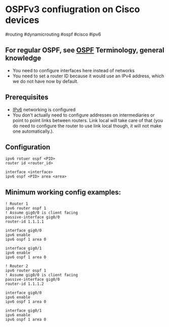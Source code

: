 # OSPFv3 confiugration on Cisco devices
#routing #dynamicrouting #ospf #cisco #ipv6

For regular OSPF, see [OSPF](Cisco/Routing%20protocols/OSPF.md)
Terminology, general knowledge
---
- You need to configure interfaces here instead of networks
- You need to set a router ID because it would use an IPv4 address, which we do not have now by default.


Prerequisites
---
- [IPv6](Cisco/IPv6/IPv6.md) networking is configured
- You don't actually need to configure addresses on intermediaries or point to point links between routers. Link local will take care of that (you do need to configure the router to use link local though, it will not make one automatically.).


Configuration
---
```
ipv6 rotuer ospf <PID>
router id <router_id>

interface <interface>
ipv6 ospf <PID> area <area>
```
Minimum working config examples:
---
```
! Router 1
ipv6 router ospf 1
! Assume gig0/0 is client facing
passive-interface gig0/0
router-id 1.1.1.1

interface gig0/0
ipv6 enable
ipv6 ospf 1 area 0

interface gig0/1
ipv6 enable
ipv6 ospf 1 area 0

! Router 2
ipv6 router ospf 1
! Assume gig0/0 is client facing
passive-interface gig0/0
router-id 1.1.1.2

interface gig0/0
ipv6 enable
ipv6 ospf 1 area 0

interface gig0/1
ipv6 enable
ipv6 ospf 1 area 0
```